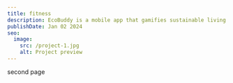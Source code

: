 ```yaml
---
title: fitness
description: EcoBuddy is a mobile app that gamifies sustainable living. Users can set eco-friendly goals, track their carbon footprint, and earn virtual rewards for adopting environmentally conscious habits.
publishDate: Jan 02 2024
seo:
  image:
    src: /project-1.jpg
    alt: Project preview
---
```


second page